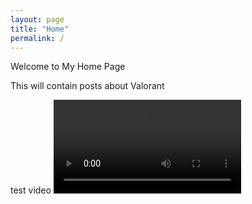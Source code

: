 ```yaml
---
layout: page
title: "Home"
permalink: /
---
```



Welcome to My Home Page

This will contain posts about Valorant

test video
<video src="https://github.com/valotips/valotips.github.io/blob/main/valo-spikerush-strangeplace.mp4" controls="controls" style="max-width: 730px;">
</video>

